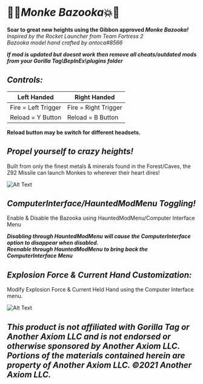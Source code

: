 # 🦍💥*Monke Bazooka*💥🦍

__Soar to great new heights using the Gibbon approved *Monke Bazooka!*__ <br /> *Inspired by the Rocket Launcher from Team Fortress 2* <br /> *Bazooka model hand crafted by antoca#8566*

__*If mod is updated but doesnt work then remove all cheats/outdated mods from your Gorilla Tag\BepInEx\plugins folder*__

## *Controls:*

| Left Handed  | Right Handed |
| ------------- | ------------- |
| Fire = Left Trigger  | Fire = Right Trigger  |
| Reload = Y Button  | Reload = B Button  |

__Reload button may be switch for different headsets.__

## *Propel yourself to crazy heights!*
Built from only the finest metals & minerals found in the Forest/Caves, the Z92 Missile can launch Monkes to wherever their heart dires!

![Alt Text](https://github.com/Waulta/MonkeBazooka/blob/master/Gifs/MBLogo.gif)

## *ComputerInterface/HauntedModMenu Toggling!*
Enable & Disable the Bazooka using HauntedModMenu/Computer Interface Menu

__*Disabling through HauntedModMenu will cause the ComputerInterface option to disappear when disabled. <br /> Reenable through HauntedModMenu to bring back the ComputerInterface Menu*__

## *Explosion Force & Current Hand Customization:*
Modify Explosion Force & Current Held Hand using the Computer Interface menu.

![Alt Text](https://github.com/Waulta/MonkeBazooka/blob/master/Gifs/MBHandSwitch.gif)

## *This product is not affiliated with Gorilla Tag or Another Axiom LLC and is not endorsed or otherwise sponsored by Another Axiom LLC. Portions of the materials contained herein are property of Another Axiom LLC. ©2021 Another Axiom LLC.*
